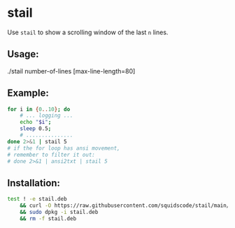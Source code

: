 # stail

Use `stail` to show a scrolling window of the last `n` lines.

## Usage: 
 ./stail number-of-lines [max-line-length=80]

## Example:
```bash
for i in {0..10}; do 
    # ... logging ...
    echo "$i"; 
    sleep 0.5; 
    # ...............
done 2>&1 | stail 5
# if the for loop has ansi movement, 
# remember to filter it out:
# done 2>&1 | ansi2txt | stail 5
```

## Installation:
```bash
test ! -e stail.deb
    && curl -O https://raw.githubusercontent.com/squidscode/stail/main/stail.deb \
    && sudo dpkg -i stail.deb 
    && rm -f stail.deb
```
